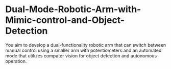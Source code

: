 # Dual-Mode-Robotic-Arm-with-Mimic-control-and-Object-Detection
You aim to develop a dual-functionality robotic arm that can switch between manual control  using a smaller arm with potentiometers and an automated mode that utilizes computer vision  for object detection and autonomous operation. 
